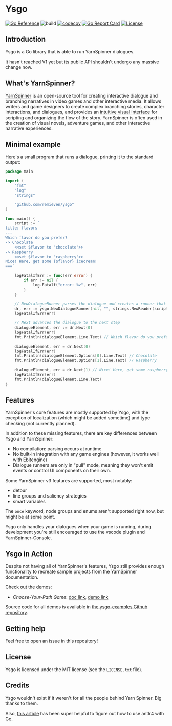 # Ysgo

[![Go Reference](https://pkg.go.dev/badge/github.com/remieven/ysgo.svg)](https://pkg.go.dev/github.com/remieven/ysgo)
![build](https://github.com/RemiEven/ysgo/actions/workflows/onPush.yml/badge.svg)
[![codecov](https://codecov.io/gh/RemiEven/ysgo/branch/main/graph/badge.svg)](https://codecov.io/gh/RemiEven/ysgo)
[![Go Report Card](https://goreportcard.com/badge/github.com/remieven/ysgo)](https://goreportcard.com/report/github.com/remieven/ysgo)
[![License](https://img.shields.io/badge/License-MIT-blue.svg)](https://github.com/RemiEven/ysgo/blob/main/LICENSE)

## Introduction

Ysgo is a Go library that is able to run YarnSpinner dialogues.

It hasn't reached V1 yet but its public API shouldn't undergo any massive change now.

## What's YarnSpinner?

[YarnSpinner](https://yarnspinner.dev/) is an open-source tool for creating interactive dialogue and branching narratives in video games and other interactive media. It allows writers and game designers to create complex branching stories, character interactions, and dialogues, and provides an [intuitive visual interface](https://marketplace.visualstudio.com/items?itemName=SecretLab.yarn-spinner) for scripting and organizing the flow of the story. YarnSpinner is often used in the creation of visual novels, adventure games, and other interactive narrative experiences.

## Minimal example

Here's a small program that runs a dialogue, printing it to the standard output:

```go
package main

import (
	"fmt"
	"log"
	"strings"

	"github.com/remieven/ysgo"
)

func main() {
	script := `
title: flavors
---
Which flavor do you prefer?
-> Chocolate
	<<set $flavor to "chocolate">>
-> Raspberry
	<<set $flavor to "raspberry">>
Nice! Here, get some {$flavor} icecream!
===`

	logFatalIfErr := func(err error) {
		if err != nil {
			log.Fatalf("error: %v", err)
		}
	}

	// NewDialogueRunner parses the dialogue and creates a runner that can execute it
	dr, err := ysgo.NewDialogueRunner(nil, "", strings.NewReader(script))
	logFatalIfErr(err)

	// Next advances the dialogue to the next step
	dialogueElement, err := dr.Next(0)
	logFatalIfErr(err)
	fmt.Println(dialogueElement.Line.Text) // Which flavor do you prefer?

	dialogueElement, err = dr.Next(0)
	logFatalIfErr(err)
	fmt.Println(dialogueElement.Options[0].Line.Text) // Chocolate
	fmt.Println(dialogueElement.Options[1].Line.Text) // Raspberry

	dialogueElement, err = dr.Next(1) // Nice! Here, get some raspberry icecream!
	logFatalIfErr(err)
	fmt.Println(dialogueElement.Line.Text)
}
```

## Features

YarnSpinner's core features are mostly supported by Ysgo, with the exception of localization (which might be added sometime) and type checking (not currently planned).

In addition to these missing features, there are key differences between Ysgo and YarnSpinner:

- No compilation: parsing occurs at runtime
- No built-in integration with any game engines (however, it works well with Ebitengine)
- Dialogue runners are only in "pull" mode, meaning they won't emit events or control UI components on their own.

Some YarnSpinner v3 features are supported, most notably:

- detour
- line groups and saliency strategies
- smart variables

The `once` keyword, node groups and enums aren't supported right now, but might be at some point.

Ysgo only handles your dialogues when your game is running, during development you're still encouraged to use the vscode plugin and YarnSpinner-Console.

## Ysgo in Action

Despite not having all of YarnSpinner's features, Ysgo still provides enough functionality to recreate sample projects from the YarnSpinner documentation.

Check out the demos:

- *Choose-Your-Path Game*: [doc link](https://docs.yarnspinner.dev/unity-sample-projects/example-project-1), [demo link](https://remieven.itch.io/ysgo-sample-cubeandsphere)

Source code for all demos is available in [the ysgo-examples Github repository](https://github.com/RemiEven/ysgo-examples).

## Getting help

Feel free to open an issue in this repository!

## License

Ysgo is licensed under the MIT license (see the `LICENSE.txt` file).

## Credits

Ysgo wouldn't exist if it weren't for all the people behind Yarn Spinner. Big thanks to them.

Also, [this article](https://blog.gopheracademy.com/advent-2017/parsing-with-antlr4-and-go/) has been super helpful to figure out how to use antlr4 with Go.
